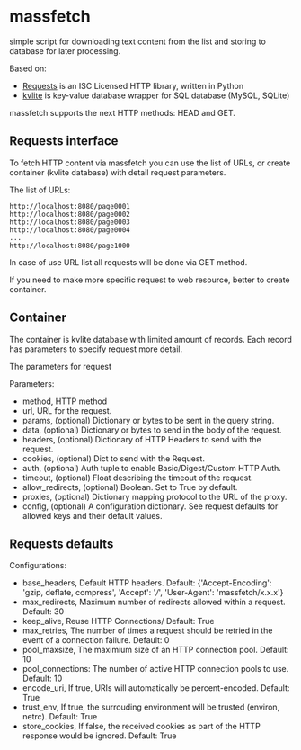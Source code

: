 # massfetch

simple script for downloading text content from the list and storing to database for later processing. 

Based on:
- [Requests](https://github.com/kennethreitz/requests) is an ISC Licensed HTTP library, written in Python
- [kvlite](https://github.com/ownport/kvlite) is key-value database wrapper for SQL database (MySQL, SQLite)

massfetch supports the next HTTP methods: HEAD and GET. 

## Requests interface

To fetch HTTP content via massfetch you can use the list of URLs, or create container (kvlite database) with detail request parameters.

The list of URLs:
```
http://localhost:8080/page0001
http://localhost:8080/page0002
http://localhost:8080/page0003
http://localhost:8080/page0004
...
http://localhost:8080/page1000
```

In case of use URL list all requests will be done via GET method.

If you need to make more specific request to web resource, better to create container.

## Container

The container is kvlite database with limited amount of records. Each record has parameters to specify request more detail.

The parameters for request

Parameters:	
- method,  HTTP method 
- url, URL for the request.
- params,  (optional) Dictionary or bytes to be sent in the query string.
- data, (optional) Dictionary or bytes to send in the body of the request.
- headers, (optional) Dictionary of HTTP Headers to send with the request.
- cookies, (optional) Dict to send with the Request.
- auth, (optional) Auth tuple to enable Basic/Digest/Custom HTTP Auth.
- timeout, (optional) Float describing the timeout of the request.
- allow_redirects, (optional) Boolean. Set to True by default.
- proxies, (optional) Dictionary mapping protocol to the URL of the proxy.
- config, (optional) A configuration dictionary. See request defaults for allowed keys and their default values.

## Requests defaults

Configurations:

- base_headers, Default HTTP headers. Default: {'Accept-Encoding': 'gzip, deflate, compress', 'Accept': '*/*', 'User-Agent': 'massfetch/x.x.x'}
- max_redirects, Maximum number of redirects allowed within a request. Default: 30
- keep_alive, Reuse HTTP Connections/ Default: True
- max_retries, The number of times a request should be retried in the event of a connection failure. Default: 0
- pool_maxsize, The maximium size of an HTTP connection pool. Default: 10
- pool_connections: The number of active HTTP connection pools to use. Default: 10
- encode_uri, If true, URIs will automatically be percent-encoded. Default: True
- trust_env, If true, the surrouding environment will be trusted (environ, netrc). Default: True
- store_cookies, If false, the received cookies as part of the HTTP response would be ignored. Default: True






